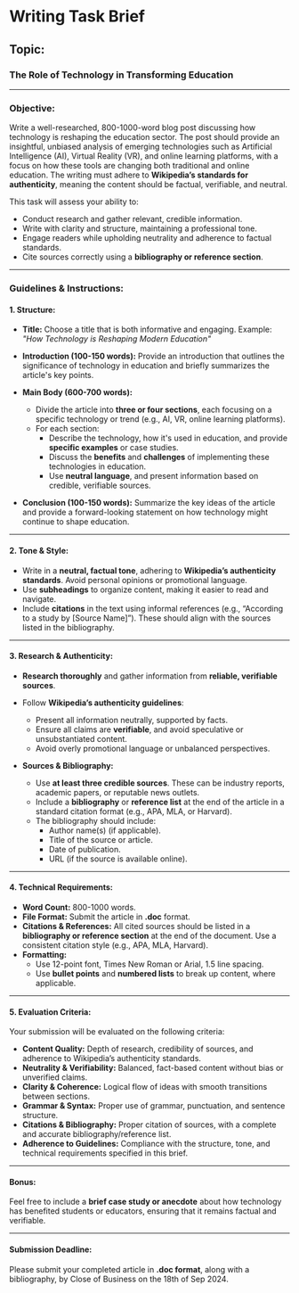 # **Writing Task Brief**

## **Topic:**  
### The Role of Technology in Transforming Education

---

### **Objective:**  
Write a well-researched, 800-1000-word blog post discussing how technology is reshaping the education sector. The post should provide an insightful, unbiased analysis of emerging technologies such as Artificial Intelligence (AI), Virtual Reality (VR), and online learning platforms, with a focus on how these tools are changing both traditional and online education. The writing must adhere to **Wikipedia’s standards for authenticity**, meaning the content should be factual, verifiable, and neutral.

This task will assess your ability to:

- Conduct research and gather relevant, credible information.
- Write with clarity and structure, maintaining a professional tone.
- Engage readers while upholding neutrality and adherence to factual standards.
- Cite sources correctly using a **bibliography or reference section**.

---

### **Guidelines & Instructions:**

#### **1. Structure:**

- **Title:** Choose a title that is both informative and engaging. Example: *"How Technology is Reshaping Modern Education"*
  
- **Introduction (100-150 words):** Provide an introduction that outlines the significance of technology in education and briefly summarizes the article's key points.

- **Main Body (600-700 words):**
  - Divide the article into **three or four sections**, each focusing on a specific technology or trend (e.g., AI, VR, online learning platforms).
  - For each section:
    - Describe the technology, how it's used in education, and provide **specific examples** or case studies.
    - Discuss the **benefits** and **challenges** of implementing these technologies in education.
    - Use **neutral language**, and present information based on credible, verifiable sources.
  
- **Conclusion (100-150 words):** Summarize the key ideas of the article and provide a forward-looking statement on how technology might continue to shape education.

---

#### **2. Tone & Style:**

- Write in a **neutral, factual tone**, adhering to **Wikipedia’s authenticity standards**. Avoid personal opinions or promotional language.
- Use **subheadings** to organize content, making it easier to read and navigate.
- Include **citations** in the text using informal references (e.g., “According to a study by [Source Name]”). These should align with the sources listed in the bibliography.

---

#### **3. Research & Authenticity:**

- **Research thoroughly** and gather information from **reliable, verifiable sources**. 
- Follow **Wikipedia’s authenticity guidelines**:
  - Present all information neutrally, supported by facts.
  - Ensure all claims are **verifiable**, and avoid speculative or unsubstantiated content.
  - Avoid overly promotional language or unbalanced perspectives.
  
- **Sources & Bibliography:**
  - Use **at least three credible sources**. These can be industry reports, academic papers, or reputable news outlets.
  - Include a **bibliography** or **reference list** at the end of the article in a standard citation format (e.g., APA, MLA, or Harvard).
  - The bibliography should include:
    - Author name(s) (if applicable).
    - Title of the source or article.
    - Date of publication.
    - URL (if the source is available online).

---

#### **4. Technical Requirements:**

- **Word Count:** 800-1000 words.
- **File Format:** Submit the article in **.doc** format.
- **Citations & References:** All cited sources should be listed in a **bibliography or reference section** at the end of the document. Use a consistent citation style (e.g., APA, MLA, Harvard).
- **Formatting:**
  - Use 12-point font, Times New Roman or Arial, 1.5 line spacing.
  - Use **bullet points** and **numbered lists** to break up content, where applicable.
  
---

#### **5. Evaluation Criteria:**

Your submission will be evaluated on the following criteria:

- **Content Quality:** Depth of research, credibility of sources, and adherence to Wikipedia’s authenticity standards.
- **Neutrality & Verifiability:** Balanced, fact-based content without bias or unverified claims.
- **Clarity & Coherence:** Logical flow of ideas with smooth transitions between sections.
- **Grammar & Syntax:** Proper use of grammar, punctuation, and sentence structure.
- **Citations & Bibliography:** Proper citation of sources, with a complete and accurate bibliography/reference list.
- **Adherence to Guidelines:** Compliance with the structure, tone, and technical requirements specified in this brief.

---

#### **Bonus:**

Feel free to include a **brief case study or anecdote** about how technology has benefited students or educators, ensuring that it remains factual and verifiable.

---

#### **Submission Deadline:**

Please submit your completed article in **.doc format**, along with a bibliography, by Close of Business on the 18th of Sep 2024.